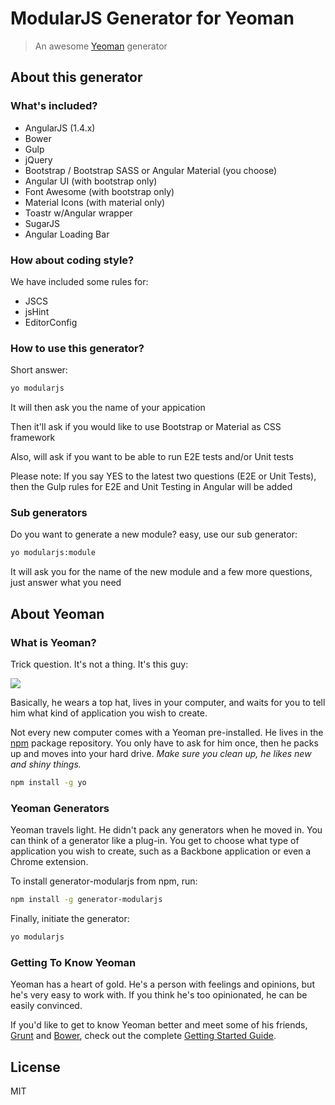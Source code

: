 # ModularJS Generator for Yeoman

> An awesome [Yeoman](http://yeoman.io) generator


## About this generator

### What's included?

- AngularJS (1.4.x)
- Bower
- Gulp
- jQuery
- Bootstrap / Bootstrap SASS or Angular Material (you choose)
- Angular UI (with bootstrap only)
- Font Awesome (with bootstrap only)
- Material Icons (with material only)
- Toastr w/Angular wrapper
- SugarJS
- Angular Loading Bar

### How about coding style?

We have included some rules for:

- JSCS
- jsHint
- EditorConfig

### How to use this generator?

Short answer:

```bash
yo modularjs
```

It will then ask you the name of your appication

Then it'll ask if you would like to use Bootstrap or Material as CSS framework

Also, will ask if you want to be able to run E2E tests and/or Unit tests

Please note: If you say YES to the latest two questions (E2E or Unit Tests), then the Gulp rules for E2E and Unit Testing in Angular will be added


### Sub generators

Do you want to generate a new module? easy, use our sub generator:

```bash
yo modularjs:module
```

It will ask you for the name of the new module and a few more questions, just answer what you need

## About Yeoman

### What is Yeoman?

Trick question. It's not a thing. It's this guy:

![](http://i.imgur.com/JHaAlBJ.png)

Basically, he wears a top hat, lives in your computer, and waits for you to tell him what kind of application you wish to create.

Not every new computer comes with a Yeoman pre-installed. He lives in the [npm](https://npmjs.org) package repository. You only have to ask for him once, then he packs up and moves into your hard drive. *Make sure you clean up, he likes new and shiny things.*

```bash
npm install -g yo
```

### Yeoman Generators

Yeoman travels light. He didn't pack any generators when he moved in. You can think of a generator like a plug-in. You get to choose what type of application you wish to create, such as a Backbone application or even a Chrome extension.

To install generator-modularjs from npm, run:

```bash
npm install -g generator-modularjs
```

Finally, initiate the generator:

```bash
yo modularjs
```

### Getting To Know Yeoman

Yeoman has a heart of gold. He's a person with feelings and opinions, but he's very easy to work with. If you think he's too opinionated, he can be easily convinced.

If you'd like to get to know Yeoman better and meet some of his friends, [Grunt](http://gruntjs.com) and [Bower](http://bower.io), check out the complete [Getting Started Guide](https://github.com/yeoman/yeoman/wiki/Getting-Started).


## License

MIT
